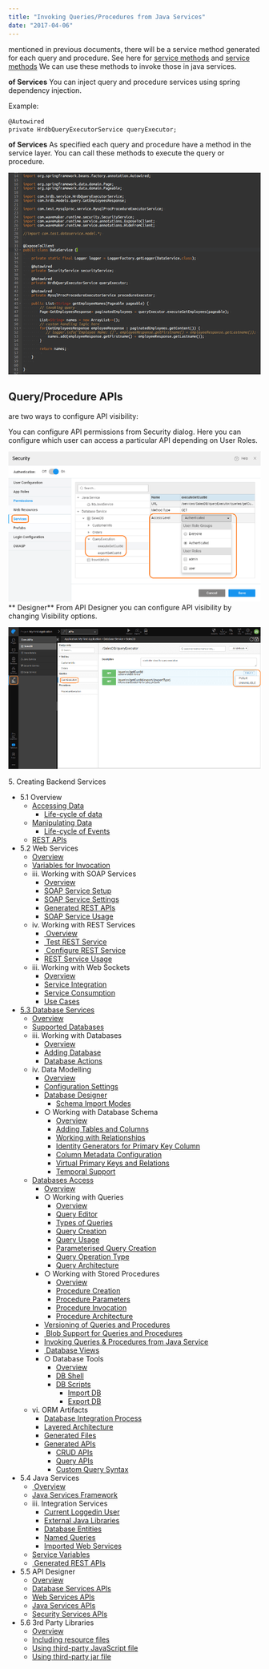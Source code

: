 ```yaml
---
title: "Invoking Queries/Procedures from Java Services"
date: "2017-04-06"
---
```


mentioned in previous documents, there will be a service method generated for each query and procedure. See here for [service methods](/learn/app-development/services/database-services/working-with-queries/#query-architecture) and [service methods](/learn/app-development/services/database-services/working-stored-procedures/#procedure-architecture) We can use these methods to invoke those in java services.

**of Services** You can inject query and procedure services using spring dependency injection.

Example:

    @Autowired
    private HrdbQueryExecutorService queryExecutor;

**of Services** As specified each query and procedure have a method in the service layer. You can call these methods to execute the query or procedure.

[![](../assets/queryproc_java.png)](../assets/queryproc_java.png)

## Query/Procedure APIs

are two ways to configure API visibility:

You can configure API permissions from Security dialog. Here you can configure which user can access a particular API depending on User Roles.

[![](../assets/queryproc_security.png)](../assets/queryproc_security.png) ** Designer** From API Designer you can configure API visibility by changing Visibility options.

[![](../assets/queryproc_api.png)](../assets/queryproc_api.png)

5\. Creating Backend Services

- 5.1 Overview
    - [Accessing Data](/learn/app-development/services/creating-backend-services/#accessing-data)
        - [Life-cycle of data](/learn/app-development/services/creating-backend-services/#life-cycle)
    - [Manipulating Data](/learn/app-development/services/creating-backend-services/#manipulating-data)
        - [Life-cycle of Events](/learn/app-development/services/creating-backend-services/#life-cycle-events)
    - [REST APIs](/learn/app-development/services/creating-backend-services/#rest-apis)
- 5.2 Web Services
    - [Overview](/learn/services/web-services/web-services/#overview)
    - [Variables for Invocation](/learn/services/web-services/web-services/#service-variable)
    - iii. Working with SOAP Services
        - [Overview](/learn/app-development/services/web-services/web-services/working-with-soap-services/#SOAP-service-setup)
        - [SOAP Service Setup](/learn/app-development/services/web-services/working-with-soap-services/#SOAP-service-setup)
        - [SOAP Service Settings](/learn/app-development/services/web-services/working-with-soap-services/#SOAP-service-settings)
        - [Generated REST APIs](/learn/app-development/services/web-services/working-with-soap-services/#generated-rest-apis)
        - [SOAP Service Usage](/learn/app-development/services/web-services/working-with-soap-services/#SOAP-service-usage)
    - iv. Working with REST Services
        - [ Overview](/learn/app-development/services/web-services/rest-services/)
        - [ Test REST Service](/learn/app-development/services/web-services/rest-services/#test-API)
        - [ Configure REST Service](/learn/app-development/services/web-services/rest-services/#configure-REST-service)
        - [REST Service Usage](/learn/app-development/services/web-services/rest-services/#REST-service-usage)
    - iii. Working with Web Sockets
        - [Overview](/learn/app-development/services/web-services/working-with-websockets/)
        - [Service Integration](/learn/app-development/services/web-services/working-with-websockets/#import)
        - [Service Consumption](/learn/app-development/services/web-services/working-with-websockets/#variable)
        - [Use Cases](/learn/app-development/services/web-services/working-with-websockets/#use-cases)
- [5.3 Database Services](/learn/app-development/services/database-services/database-services/)
    - [Overview](/learn/app-development/services/database-services/database-services/#)
    - [Supported Databases](/learn/app-development/services/database-services/database-services/#supported-databases)
    - iii. Working with Databases
        - [Overview](/learn/app-development/services/database-services/working-with-databases/#)
        - [Adding Database](/learn/app-development/services/database-services/working-with-databases/#integrating-database)
        - [Database Actions](/learn/app-development/services/database-services/working-with-databases/#database-actions)
    - iv. Data Modelling
        - [Overview](/learn/app-development/services/database-services/data-modelling/#)
        - [Configuration Settings](/learn/app-development/services/database-services/data-modelling/#configuration-settings)
        - [Database Designer](/learn/app-development/services/database-services/data-modelling/#database-designer)
            - [Schema Import Modes](/learn/app-development/services/database-services/database-schema-import-modes/)
        - ○ Working with Database Schema
            - [Overview](/learn/app-development/services/database-services/working-database-schema/)
            - [Adding Tables and Columns](/learn/app-development/services/database-services/working-database-schema/#add-tables-columns)
            - [Working with Relationships](/learn/app-development/services/database-services/working-database-schema/#database-relationships)
            - [Identity Generators for Primary Key Column](/learn/app-development/services/database-services/working-database-schema/#identity-generators)
            - [Column Metadata Configuration](/learn/app-development/services/database-services/working-database-schema/#column-metadata-configuration)
            - [Virtual Primary Keys and Relations](/learn/app-development/services/database-services/working-database-schema/#virtual-primary-keys)
            - [Temporal Support](/learn/app-development/services/database-services/temporal-support/)
    - [Databases Access](#)
        - [Overview](/learn/app-development/services/database-access/)
        - ○ Working with Queries
            - [Overview](/learn/app-development/services/database-services/working-with-queries/)
            - [Query Editor](/learn/app-development/services/database-services/working-with-queries/#query-editor)
            - [Types of Queries](/learn/app-development/services/database-services/working-with-queries/#query-types)
            - [Query Creation](/learn/app-development/services/database-services/working-with-queries/#query-creation)
            - [Query Usage](/learn/app-development/services/database-services/working-with-queries/#query-usage)
            - [Parameterised Query Creation](/learn/app-development/services/database-services/working-with-queries/#query-creation-parameterised)
            - [Query Operation Type](/learn/app-development/services/database-services/working-with-queries/#query-op-types)
            - [Query Architecture](/learn/app-development/services/database-services/working-with-queries/#query-architecture)
        - ○ Working with Stored Procedures
            - [Overview](/learn/app-development/services/db-services/working-stored-procedures/)
            - [Procedure Creation](/learn/app-development/services/db-services/working-stored-procedures/#procedure-creation)
            - [Procedure Parameters](/learn/app-development/services/db-services/working-stored-procedures/#proc-params)
            - [Procedure Invocation](/learn/app-development/services/db-services/working-stored-procedures/#procedure-invocation)
            - [Procedure Architecture](/learn/app-development/services/db-services/working-stored-procedures/#procedure-architecture)
        - [Versioning of Queries and Procedures](/learn/app-development/services/database-services/versioning-queries-procedures/)
        - [ Blob Support for Queries and Procedures](/learn/app-development/services/database-services/blob-support-queries-procedures/)
        - [Invoking Queries & Procedures from Java Service](#)
        - [ Database Views](/learn/app-development/services/db-services/database-views/)
        - ○ Database Tools
            - [Overview](/learn/app-development/services/database-tools/)
            - [DB Shell](/learn/app-development/services/database-tools/#db-shell)
            - [DB Scripts](/learn/app-development/services/database-tools/#db-scripts)
                - [Import DB](/learn/app-development/services/database-tools/#import-db)
                - [Export DB](/learn/app-development/services/database-tools/#export-db)
    - vi. ORM Artifacts
        - [Database Integration Process](/learn/app-development/services/db-services/orm-artifacts/#database-integration-process)
        - [Layered Architecture](/learn/app-development/services/db-services/orm-artifacts/#layered-architecture)
        - [Generated Files](/learn/app-development/services/db-services/orm-artifacts/#generated-files)
        - [Generated APIs](/learn/app-development/services/db-services/orm-artifacts/#generated-apis)
            - [CRUD APIs](/learn/app-development/services/db-services/orm-artifacts/#crud-apis)
            - [Query APIs](/learn/app-development/services/db-services/orm-artifacts/#query-apis)
            - [Custom Query Syntax](/learn/app-development/services/db-services/orm-artifacts/#custom-query-syntax)
- 5.4 Java Services
    - [ Overview](/learn/app-development/services/java-services/java-service/#overview)
    - [Java Services Framework](/learn/app-development/services/java-services/java-service/#java-services-framework)
    - iii. Integration Services
        - [Current Loggedin User](/learn/app-development/services/java-services/java-integration-services/#loggedin-user)
        - [External Java Libraries](/learn/app-development/services/java-services/java-integration-services/#external-java-libraries)
        - [Database Entities](/learn/app-development/services/java-services/java-integration-services/#db-services)
        - [Named Queries](/learn/app-development/services/java-services/java-integration-services/#query-service)
        - [Imported Web Services](/learn/app-development/services/java-services/java-integration-services/#web-services)
    - [Service Variables](/learn/app-development/services/java-services/service-variables/)
    - [ Generated REST APIs](/learn/app-development/services/java-services/generated-rest-apis-api-designer/)
- 5.5 API Designer
    - [Overview](/learn/app-development/services/api-designer/api/)
    - [Database Services APIs](/learn/app-development/services/api-designer/database-service-apis/)
    - [Web Services APIs](/learn/app-development/services/api-designer/web-service-apis/)
    - [Java Services APIs](/learn/app-development/services/api-designer/java-service-apis/)
    - [Security Services APIs](/learn/app-development/services/api-designer/security-service-apis/)
- 5.6 3rd Party Libraries
    - [Overview](/learn/app-development/services/3rd-party-libraries/)
    - [Including resource files](/learn/app-development/services/3rd-party-libraries/#resource-files)
    - [Using third-party JavaScript file](/learn/app-development/services/3rd-party-libraries/using-3rd-party-javascript-files/)
    - [Using third-party jar file](/learn/app-development/services/3rd-party-libraries/using-3rd-party-jar-files/)
